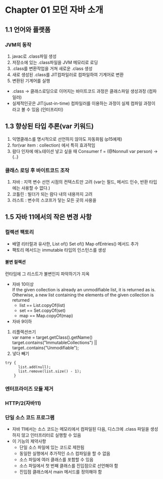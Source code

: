 # Chapter 01 모던 자바 소개

## 1.1 언어와 플랫폼
### JVM의 동작
1. javac로 .class파일 생성
2. 저장소에 있는 .class파일을 JVM 메모리로 로딩
3. .class를 변환작업을 거쳐 새로운 .class 생성
4. 새로 생성된 .class를 JIT컴파일러로 컴파일하여 기계어로 변환
5. 변환된 기계어를 실행

- .class → 클래스로딩으로 이어지는 바이트코드 과정은 클래스파일 생성과정 (컴파일러)
- 실제적인곳은 JIT(just-in-time) 컴파일러를 이용하는 과정이 실제 컴파일 과정이라고 볼 수 있음 (인터프리터)

## 1.3 향상된 타입 추론(var 키워드)
1. 익명클래스를 명시적으로 선언하지 않아도 자동화됨 (p15예제)
2. for(var item : collection) 에서 특히 효과적임
3. 람다 인자에 애노테이션 넣고 싶을 때 Consumer<Person> f = (@Nonnull var person) -> {..}
### 클래스 로딩 후 바이트코드 조작
1. 자바 : 지역 변수 선언 시점의 컨텍스트만 고려 (var는 필드, 메서드 인수, 반환 타입에는 사용할 수 없다.)
2. 코틀린 : 빌더가 되는 람다 내의 내용까지 고려
3. 러스트 : 변수의 스코프가 닿는 모든 곳의 사용을

## 1.5 자바 11에서의 작은 변경 사항
### 컬렉션 팩토리
* 배열 리터럴과 유사한, List of() Set of() Map ofEntries() 메서드 추가
* 팩토리 메서드는 immutable 타입의 인스턴스를 생성
#### 불변 컬렉션
런타임에 그 리스트가 불변인지 파악하기가 지옥
- 자바 10이상
<br>If the given collection is already an unmodifiable list, it is returned as is.
<br>Otherwise, a new list containing the elements of the given collection is returned 
  - list == List.copyOf(list)
  - set == Set.copyOf(set)
  - map == Map.copyOf(map)
- 자바 9이하
1. 리플렉션쓰기
   <br>var name = target.getClass().getName()
   <br>target.contains("ImmutableCollections") || target..contains("Unmodifiable");
2. 넣다 빼기
```
try {
      list.add(null);
      list.remove(list.size() - 1);
    }
```
### 엔터프라이즈 모듈 제거
### HTTP/2(자바11)
### 단일 소스 코드 프로그램
* 자바 11에서는 소스 코드는 메모리에서 컴파일된 다음, 디스크에 .class 파일을 생성하지 않고 인터프리터로 실행할 수 있음
* 이 기능의 제약사항
    * 단일 소스 파일에 있는 코드로 제한됨
    * 동일한 실행에서 추가적인 소스 컴파일을 할 수 없음
    * 소스 파일에 여러 클래스를 포함할 수 있음
    * 소스 파일에서 첫 번째 클래스를 진입점으로 선언해야 함
    * 진입점 클래스에서 main 메서드를 정의해야 함

